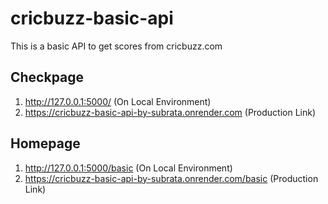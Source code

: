 # cricbuzz-basic-api
This is a basic API to get scores from cricbuzz.com
## Checkpage
1) http://127.0.0.1:5000/ (On Local Environment)
2) https://cricbuzz-basic-api-by-subrata.onrender.com (Production Link)
## Homepage
1) http://127.0.0.1:5000/basic (On Local Environment)
2) https://cricbuzz-basic-api-by-subrata.onrender.com/basic (Production Link)
